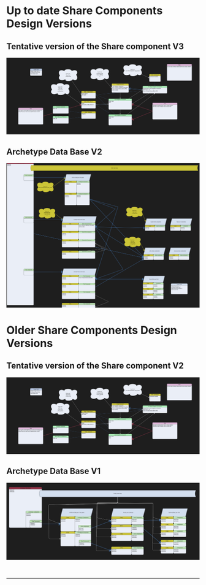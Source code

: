 
# Up to date Share Components Design Versions

## Tentative version of the Share component V3
![Drag Racing](img/Share_Components_Design_V2.jpg)

## Archetype Data Base V2
![Archetype Data Base](img/MECS-Archetype-Database_V2.jpg)

# Older Share Components Design Versions

## Tentative version of the Share component V2
![Drag Racing](img/Share_Components_Design_V2.jpg)

## Archetype Data Base V1
![Archetype Data Base](img/MECS-Archetype-Database.jpg)



<br>

---
